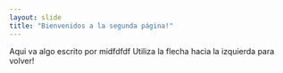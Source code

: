```yaml
---
layout: slide
title: "Bienvenidos a la segunda página!"
---
```

Aqui va algo escrito por midfdfdf
Utiliza la flecha hacia la izquierda para volver!

